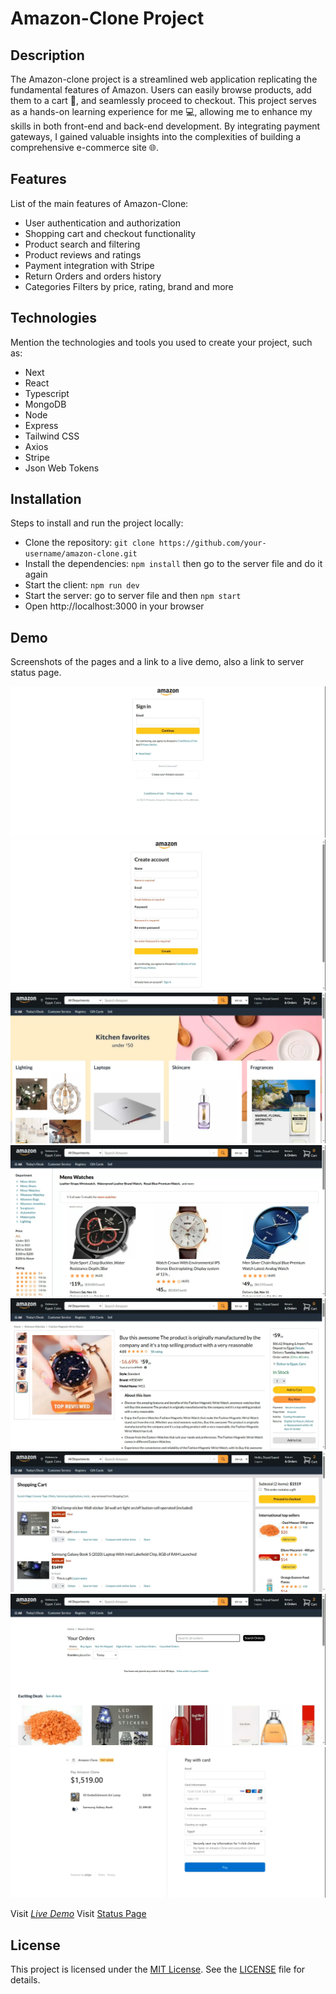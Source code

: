 # Amazon-Clone Project

## Description

The Amazon-clone project is a streamlined web application replicating the fundamental features of Amazon. Users can easily browse products, add them to a cart 🛒, and seamlessly proceed to checkout. This project serves as a hands-on learning experience for me 💻, allowing me to enhance my skills in both front-end and back-end development. By integrating payment gateways, I gained valuable insights into the complexities of building a comprehensive e-commerce site 🌐.

## Features

List of the main features of Amazon-Clone:

- User authentication and authorization
- Shopping cart and checkout functionality
- Product search and filtering
- Product reviews and ratings
- Payment integration with Stripe
- Return Orders and orders history
- Categories Filters by price, rating, brand and more

## Technologies

Mention the technologies and tools you used to create your project, such as:

- Next
- React
- Typescript
- MongoDB
- Node
- Express
- Tailwind CSS
- Axios
- Stripe
- Json Web Tokens

## Installation

Steps to install and run the project locally:

- Clone the repository: `git clone https://github.com/your-username/amazon-clone.git`
- Install the dependencies: `npm install` then go to the server file and do it again
- Start the client: `npm run dev`
- Start the server: go to server file and then `npm start`
- Open http://localhost:3000 in your browser

## Demo

Screenshots of the pages and a link to a live demo, also a link to server status page.

![sing in page screenshot](./public/screenshots/signin.webp)
![register page screenshot](./public/screenshots/register.webp)
![home page screenshot](./public/screenshots/home.webp)
![category page screenshot](./public/screenshots/category.webp)
![product-details page screenshot](./public/screenshots/product_details.webp)
![cart page screenshot](./public/screenshots/cart.webp)
![return-orders page screenshot](./public/screenshots/return_orders.webp)
![payment page screenshot](./public/screenshots/checkout.webp)

Visit _[Live Demo](https://amazon-clone-24.netlify.app/)_
Visit [Status Page](https://stats.uptimerobot.com/MPpo3txRM4)

## License

This project is licensed under the [MIT License](https://choosealicense.com/licenses/mit/). See the [LICENSE](./LICENSE.txt) file for details.
